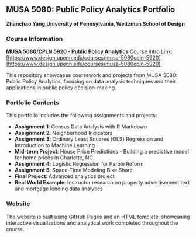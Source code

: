 ## MUSA 5080: Public Policy Analytics Portfolio

**Zhanchao Yang**
**University of Pennsylvania, Weitzman School of Design**

### Course Information

**MUSA 5080/CPLN 5920 - Public Policy Analytics**
Course intro Link: [https://www.design.upenn.edu/courses/musa-5080cpln-5920](https://www.design.upenn.edu/courses/musa-5080cpln-5920)

This repository showcases coursework and projects from MUSA 5080: Public Policy Analytics, focusing on data analysis techniques and their applications in public policy decision-making.

### Portfolio Contents

This portfolio includes the following assignments and projects:

- **Assignment 1**: Census Data Analysis with R Markdown
- **Assignment 2**: Neighborhood Indicators
- **Assignment 3**: Ordinary Least Squares (OLS) Regression and Introduction to Machine Learning
- **Mid-term Project**: House Price Predictions - Building a predictive model for home prices in Charlotte, NC
- **Assignment 4**: Logistic Regression for Parole Reform
- **Assignment 5**: Space-Time Modeling Bike Share
- **Final Project**: Advanced analytics project
- **Real World Example**: Instructor research on property advertisement text and mortgage lending data analytics

### Website

The website is built using GitHub Pages and an HTML template, showcasing interactive visualizations and analytical work completed throughout the course.


